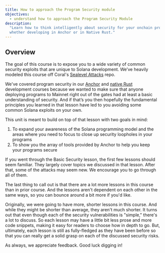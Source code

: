 ```yaml
---
title: How to approach the Program Security module
objectives:
  - understand how to approach the Program Security Module
description:
  "Learn how to think intelligently about security for your onchain programs,
  whether developing in Anchor or in Native Rust."
---
```


## Overview

The goal of this course is to expose you to a wide variety of common security
exploits that are unique to Solana development. We’ve heavily modeled this
course off Coral's
[Sealevel Attacks](https://github.com/coral-xyz/sealevel-attacks) repo.

We've covered program security in our
[Anchor](/developers/courses/onchain-development/) and
[native Rust](/developers/courses/native-onchain-development/) development
courses because we wanted to make sure that anyone deploying programs to Mainnet
right out of the gates had at least a basic understanding of security. And if
that’s you then hopefully the fundamental principles you learned in that lesson
have led to you avoiding some common Solana exploits on your own.

This unit is meant to build on top of that lesson with two goals in mind:

1. To expand your awareness of the Solana programming model and the areas where
   you need to focus to close up security loopholes in your programs
2. To show you the array of tools provided by Anchor to help you keep your
   programs secure

If you went through the Basic Security lesson, the first few lessons should seem
familiar. They largely cover topics we discussed in that lesson. After that,
some of the attacks may seem new. We encourage you to go through all of them.

The last thing to call out is that there are a lot more lessons in this course
than in prior course. And the lessons aren't dependent on each other in the same
ways, so you can bounce around a bit more if you'd like.

Originally, we were going to have more, shorter lessons in this course. And
while they might be shorter than average, they aren't much shorter. It turns out
that even though each of the security vulnerabilities is "simple," there's a lot
to discuss. So each lesson may have a little bit less prose and more code
snippets, making it easy for readers to choose how in depth to go. But,
ultimately, each lesson is still as fully-fledged as they have been before so
that you can really get a solid grasp on each of the discussed security risks.

As always, we appreciate feedback. Good luck digging in!

